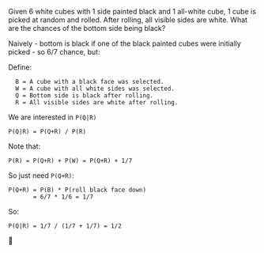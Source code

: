 Given 6 white cubes with 1 side painted black and 1 all-white cube,
1 cube is picked at random and rolled. After rolling, all visible
sides are white. What are the chances of the bottom side being black?

Naively - bottom is black if one of the black painted cubes were
initially picked - so 6/7 chance, but:

Define:
```
  B = A cube with a black face was selected.
  W = A cube with all white sides was selected.
  Q = Bottom side is black after rolling.
  R = All visible sides are white after rolling.
```
We are interested in `P(Q|R)`

```
P(Q|R) = P(Q+R) / P(R)
```

Note that: 
```
P(R) = P(Q+R) + P(W) = P(Q+R) + 1/7
```
So just need `P(Q+R)`:
```
P(Q+R) = P(B) * P(roll black face down)
       = 6/7 * 1/6 = 1/7
```
So:
```
P(Q|R) = 1/7 / (1/7 + 1/7) = 1/2
```
🤯
